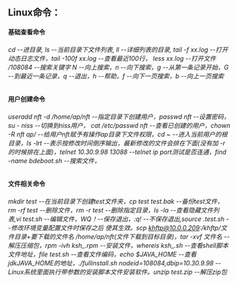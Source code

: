 ## Linux命令：
#### 基础查看命令
###### cd --进目录, ls --当前目录下文件列表, ll --详细列表的目录, tail -f xx.log --打开动态日志文件，tail -100f xx.log --查看最近100行， less xx.log --打开文件 /108084 --搜索关键字 N --向上搜索，n --向下搜索，g --从第一条记录开始，G --到最近一条记录，q --退出，h --帮助，f --向下一页搜索，b --向上一页搜索
#### 用户创建命令
###### useradd nft -d /home/ap/nft --指定目录下创建用户，passwd nft --设置密码，su - niss --切换到niss用户， cat /etc/passwd nft --查看已创建的用户，chown -R nft ap/ --给用户nft赋予有操作ap目录下文件权限，cd ~ --进入当前用户的根目录，ls -lrt --表示按修改时间倒序输出，最新修改的文件会排在下面(没有加 -r 的时候排在上面)，telnet 10.30.9.98 13088 --telnet ip port测试是否连通，find -name bdeboot.sh --搜索文件，
#### 文件相关命令
###### mkdir test --在当前目录下创建test文件夹，cp test test.bak --备份test文件，rm -rf test --删除文件，rm -r test --删除指定目录，ls -la --查看隐藏文件列表,vi test.sh --编辑文件，WQ！--保存退出，:q! --不保存退出,source .test.sh --修改环境变量配置文件时保存之后 使其生效。scp khftp@10.0.0.209:/khftp/文件目录+要下载的文件名 /home/ap/nft(文件下载到目标目录)，tar -xvf 文件名 --解压压缩包，rpm -ivh ksh_*.rpm --安装文件，whereis ksh_*.sh --查看shell脚本文件地址，file test.sh --查看文件编码，echo $JAVA_HOME --查看jdkJAVA_HOME的地址，./fullinstall.sh nodeid=108084,dbip=10.30.9.98 --Linux系统里面执行带参数的安装脚本文件安装软件。unzip test.zip --解压zip包
